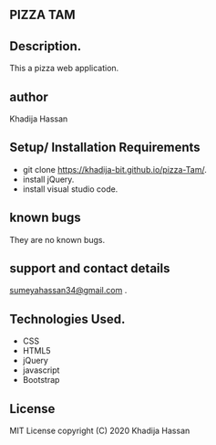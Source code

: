 ## PIZZA TAM

## Description.
This a pizza web application.
## author
Khadija Hassan

## Setup/ Installation Requirements
* git clone https://khadija-bit.github.io/pizza-Tam/.
* install jQuery.
* install visual studio code.

## known bugs
They are no known bugs.

## support and contact details
sumeyahassan34@gmail.com .

## Technologies Used.
* CSS
* HTML5
* jQuery
* javascript
* Bootstrap
## License
MIT License copyright (C) 2020 Khadija Hassan